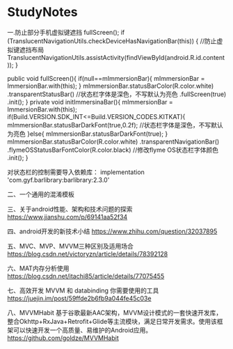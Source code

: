 # StudyNotes
一.防止部分手机虚拟键遮挡
  fullScreen();
  if (TranslucentNavigationUtils.checkDeviceHasNavigationBar(this)) {
      //防止虚拟键遮挡布局
     TranslucentNavigationUtils.assistActivity(findViewById(android.R.id.content));
  }
 
  
   public void fullScreen(){
        if(null==mImmersionBar){
            mImmersionBar = ImmersionBar.with(this);
        }
        mImmersionBar.statusBarColor(R.color.white)
                .transparentStatusBar()   //状态栏字体是深色，不写默认为亮色
                .fullScreen(true)
                .init();
    }
    private void initImmersinaBar(){
     mImmersionBar = ImmersionBar.with(this);
        if(Build.VERSION.SDK_INT<=Build.VERSION_CODES.KITKAT){
            mImmersionBar.statusBarDarkFont(true,0.2f);  //状态栏字体是深色，不写默认为亮色
        }else{
            mImmersionBar.statusBarDarkFont(true);
        }
        mImmersionBar.statusBarColor(R.color.white)
                .transparentNavigationBar()
                .flymeOSStatusBarFontColor(R.color.black)  //修改flyme OS状态栏字体颜色
                .init();
    }
    
 对状态栏的控制需要导入依赖库： implementation 'com.gyf.barlibrary:barlibrary:2.3.0'
 
 二、一个通用的混淆模板
 
 三、关于android性能、架构和技术问题的探索
 https://www.jianshu.com/p/69141aa52f34
 
 四、android开发的新技术小结
 https://www.zhihu.com/question/32037895
 
五、MVC、MVP、MVVM三种区别及适用场合
https://blog.csdn.net/victoryzn/article/details/78392128

六、MAT内存分析使用
https://blog.csdn.net/itachi85/article/details/77075455

七、高效开发 MVVM 和 databinding 你需要使用的工具
https://juejin.im/post/59ffde2b6fb9a044fe45c03e

八、MVVMHabit 基于谷歌最新AAC架构，MVVM设计模式的一套快速开发库，整合Okhttp+RxJava+Retrofit+Glide等主流模块，满足日常开发需求。使用该框架可以快速开发一个高质量、易维护的Android应用。
https://github.com/goldze/MVVMHabit
